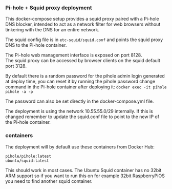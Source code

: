 ### Pi-hole + Squid proxy deployment

This docker-compose setup provides a squid proxy paired with a Pi-hole DNS blocker, intended to act as a network filter for web browsers without tinkering with the DNS for an entire network.

The squid config file is in `etc-squid/squid.conf` and points the squid proxy DNS to the Pi-hole container. 

The Pi-hole web management interface is exposed on port 8128. \
The squid proxy can be accessed by browser clients on the squid default port 3128.

By default there is a random password for the pihole admin login generated at deploy time, you can reset it by running the pihole password change command in the Pi-hole container after deploying it:
`docker exec -it pihole pihole -a -p`

The password can also be set directly in the docker-compose.yml file.

The deployment is using the network 10.55.55.0/29 internally. If this is changed remember to update the squid.conf file to point to the new IP of the Pi-hole container.

### containers

The deployment will by default use these containers from Docker Hub:

`pihole/pihole:latest` \
`ubuntu/squid:latest` 

This should work in most cases. The Ubuntu Squid container has no 32bit ARM support so if you want to run this on for example 32bit RaspberryPiOS you need to find another squid container.
